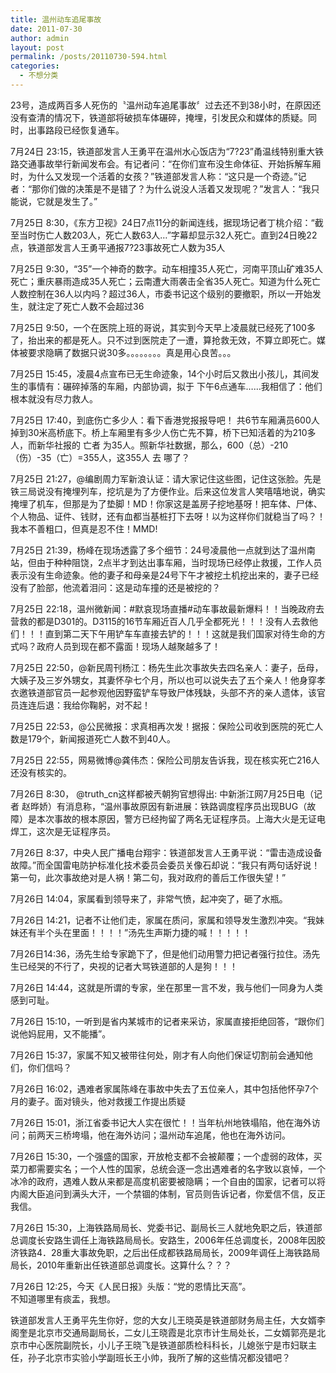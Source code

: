```yaml
---
title: 温州动车追尾事故
date: 2011-07-30
author: admin
layout: post
permalink: /posts/20110730-594.html
categories:
  - 不想分类
---
```

23号，造成两百多人死伤的〝温州动车追尾事故〞过去还不到38小时，在原因还没有查清的情况下，铁道部将破损车体碾碎，掩埋，引发民众和媒体的质疑。同时，出事路段已经恢复通车。

7月24日 23:15，铁道部发言人王勇平在温州水心饭店为“7?23”甬温线特别重大铁路交通事故举行新闻发布会。有记者问：“在你们宣布没生命体征、开始拆解车厢时，为什么又发现一个活着的女孩？”铁道部发言人称：“这只是一个奇迹。”记者：“那你们做的决策是不是错了？为什么说没人活着又发现呢？”发言人：“我只能说，它就是发生了。”

7月25日 8:30，《东方卫视》24日7点11分的新闻连线，据现场记者丁桃介绍：“截至当时伤亡人数203人，死亡人数63人…”字幕却显示32人死亡。直到24日晚22点，铁道部发言人王勇平通报7?23事故死亡人数为35人

7月25日 9:30，“35”一个神奇的数字。动车相撞35人死亡，河南平顶山矿难35人死亡；重庆暴雨造成35人死亡；云南遭大雨袭击全省35人死亡。知道为什么死亡人数控制在36人以内吗？超过36人，市委书记这个级别的要撤职，所以一开始发生，就注定了死亡人数不会超过36

7月25日 9:50，一个在医院上班的哥说，其实到今天早上凌晨就已经死了100多了，抬出来的都是死人。只不过到医院走了一遭，算抢救无效，不算立即死亡。媒体被要求隐瞒了数据只说30多。。。。。。。。真是用心良苦。。。

7月25日 15:45，凌晨4点宣布已无生命迹象，14个小时后又救出小孩儿，其间发生的事情有：碾碎掉落的车厢，内部协调，拟于 下午6点通车……我相信了：他们根本就没有尽力救人。

7月25日 17:40，到底伤亡多少人：看下香港党报报导吧！ 共6节车厢满员600人掉到30米高桥底下。桥上车厢里有多少人伤亡先不算，桥下已知活着的为210多人，而新华社报的 亡者 为35人。照新华社数据，那么，600（总）-210（伤）-35（亡）=355人，这355人 去 哪了？

7月25日 21:27，@编剧周力军新浪认证：请大家记住这些图，记住这张脸。先是铁三局说没有掩埋列车，挖坑是为了方便作业。后来这位发言人笑嘻嘻地说，确实掩埋了机车，但那是为了垫脚！MD！你家这是盖房子挖地基呀！把车体、尸体、个人物品、证件、钱财，还有血都当基桩打下去呀！以为这样你们就稳当了吗？！我本不善粗口，但真是忍不住！MMD!

7月25日 21:39，杨峰在现场透露了多个细节：24号凌晨他一点就到达了温州南站，但由于种种阻饶，2点半才到达出事车厢，当时现场已经停止救援，工作人员表示没有生命迹象。他的妻子和母亲是24号下午才被挖土机挖出来的，妻子已经没有了脸部，他流着泪问：这是动车撞的还是被挖的？

7月25日 22:18，温州微新闻：#默哀现场直播#动车事故最新爆料！！当晚政府去营救的都是D301的。D3115的16节车厢近百人几乎全都死光！！！没有人去救他们！！！直到第二天下午用铲车车直接去铲的！！！这就是我们国家对待生命的方式吗？政府人员到现在都不露面！现场人越聚越多了！

7月25日 22:50，@新民周刊杨江：杨先生此次事故失去四名亲人：妻子，岳母，大姨子及三岁外甥女，其妻怀孕七个月，所以也可以说失去了五个亲人！他身穿孝衣邀铁道部官员一起参观他因野蛮铲车导致尸体残缺，头部不齐的亲人遗体，该官员连连后退：我给你鞠躬，对不起！

7月25日 22:53，@公民微报：求真相再次发！据报：保险公司收到医院的死亡人数是179个，新闻报道死亡人数不到40人。

7月25日 22:55，网易微博@龚伟杰：保险公司朋友告诉我，现在核实死亡216人 还没有核实的。

7月26日 8:30， @truth_cn这样都被兲朝狗官想得出: 中新浙江网7月25日电（记者 赵晔娇）有消息称，“温州事故原因有新进展：铁路调度程序员出现BUG（故障）是本次事故的根本原因，警方已经拘留了两名无证程序员。上海大火是无证电焊工，这次是无证程序员。

7月26日 8:37，中央人民广播电台翔宇：铁道部发言人王勇平说：“雷击造成设备故障。”而全国雷电防护标准化技术委员会委员关像石却说：“我只有两句话好说！第一句，此次事故绝对是人祸！第二句，我对政府的善后工作很失望！”

7月26日 14:04，家属看到领导来了，非常气愤，起冲突了，砸了水瓶。

7月26日 14:21，记者不让他们走，家属在质问，家属和领导发生激烈冲突。“我妹妹还有半个头在里面！！！！”汤先生声斯力捷的喊！！！！！

7月26日14:36，汤先生给专家跪下了，但是他们动用警力把记者强行拉住。汤先生已经哭的不行了，央视的记者大骂铁道部的人是狗！！！

7月26日 14:44，这就是所谓的专家，坐在那里一言不发，我与他们一同身为人类感到可耻。

7月26日 15:10，一听到是省内某城市的记者来采访，家属直接拒绝回答，“跟你们说他妈屁用，又不能播”。

7月26日 15:37，家属不知又被带往何处，刚才有人向他们保证切割前会通知他们，你们信吗？

7月26日 16:02，遇难者家属陈峰在事故中失去了五位亲人，其中包括他怀孕7个月的妻子。面对镜头，他对救援工作提出质疑

7月26日 15:01，浙江省委书记大人实在很忙！！当年杭州地铁塌陷，他在海外访问；前两天三桥垮塌，他在海外访问；温州动车追尾，他也在海外访问。

7月26日 15:30，一个强盛的国家，开放枪支都不会被颠覆；一个虚弱的政体，买菜刀都需要实名；一个人性的国家，总统会逐一念出遇难者的名字致以哀悼，一个冰冷的政府，遇难人数从来都是高度机密要被隐瞒；一个自由的国家，记者可以将内阁大臣追问到满头大汗，一个禁锢的体制，官员则告诉记者，你爱信不信，反正我信。

7月26日 15:30，上海铁路局局长、党委书记、副局长三人就地免职之后，铁道部总调度长安路生调任上海铁路局局长。安路生，2006年任总调度长，2008年因胶济铁路4．28重大事故免职，之后出任成都铁路局局长，2009年调任上海铁路局局长，2010年重新出任铁道部总调度长。这算什么？？？

7月26日 12:25，今天《人民日报》头版：“党的恩情比天高”。  
不知道哪里有痰盂，我想。

铁道部发言人王勇平先生你好，您的大女儿王晓英是铁道部财务局主任，大女婿李阁奎是北京市交通局副局长，二女儿王晓霞是北京市计生局处长，二女婿郭亮是北京市中心医院副院长，小儿子王晓飞是铁道部质检科科长，儿媳张宁是市妇联主任，孙子北京市实验小学副班长王小帅，我所了解的这些情况都没错吧？